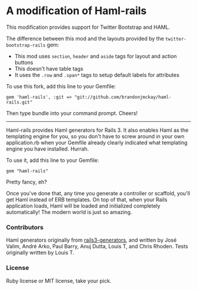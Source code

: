 # A modification of Haml-rails
This modification provides support for Twitter Bootstrap and HAML.

The difference between this mod and the layouts provided by the `twitter-bootstrap-rails` gem:
- This mod uses `section`, `header` and `aside` tags for layout and action buttons
- This doesn't have table tags
- It uses the `.row` and `.span*` tags to setup default labels for attributes

To use this fork, add this line to your Gemfile:

	gem 'haml-rails', :git => "git://github.com/brandonjmckay/haml-rails.git"

Then type bundle into your command prompt. Cheers!

--------------
Haml-rails provides Haml generators for Rails 3. It also enables Haml as the templating engine for you, so you don't have to screw around in your own application.rb when your Gemfile already clearly indicated what templating engine you have installed. Hurrah.

To use it, add this line to your Gemfile:

    gem "haml-rails"

Pretty fancy, eh?

Once you've done that, any time you generate a controller or scaffold, you'll get Haml instead of ERB templates. On top of that, when your Rails application loads, Haml will be loaded and initialized completely automatically! The modern world is just so amazing.

### Contributors

Haml generators originally from [rails3-generators](http://github.com/indirect/rails3-generators), and written by José Valim, André Arko, Paul Barry, Anuj Dutta, Louis T, and Chris Rhoden. Tests originally written by Louis T.

### License

Ruby license or MIT license, take your pick.